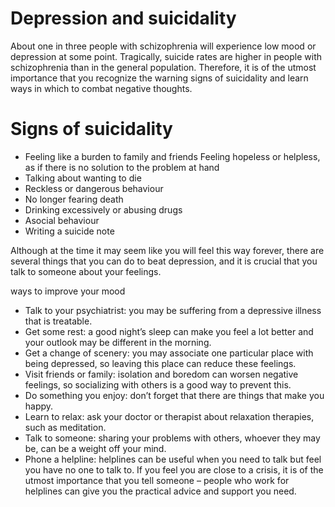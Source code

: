 # Depression and suicidality

About one in three people with schizophrenia will experience low mood
or depression at some point. Tragically, suicide rates are higher in
people with schizophrenia than in the general population. Therefore,
it is of the utmost importance that you recognize the warning signs of
suicidality and learn ways in which to combat negative thoughts.

# Signs of suicidality

- Feeling like a burden to family and friends Feeling hopeless or
  helpless, as if there is no solution to the problem at hand
- Talking about wanting to die
- Reckless or dangerous behaviour
- No longer fearing death
- Drinking excessively or abusing drugs
- Asocial behaviour
- Writing a suicide note

Although at the time it may seem like you will feel this way forever,
there are several things that you can do to beat depression, and it is
crucial that you talk to someone about your feelings.

ways to improve your mood

- Talk to your psychiatrist: you may be suffering from a depressive
  illness that is treatable.
- Get some rest: a good night’s sleep can make you feel a lot better
  and your outlook may be different in the morning.
- Get a change of scenery: you may associate one particular place with
  being depressed, so leaving this place can reduce these feelings.
- Visit friends or family: isolation and boredom can worsen negative
  feelings, so socializing with others is a good way to prevent this.
- Do something you enjoy: don’t forget that there are things that make
  you happy.
- Learn to relax: ask your doctor or therapist about relaxation
  therapies, such as meditation.
- Talk to someone: sharing your problems with others, whoever they may
  be, can be a weight off your mind.
- Phone a helpline: helplines can be useful when you need to talk but
  feel you have no one to talk to. If you feel you are close to a
  crisis, it is of the utmost importance that you tell someone –
  people who work for helplines can give you the practical advice and
  support you need.

